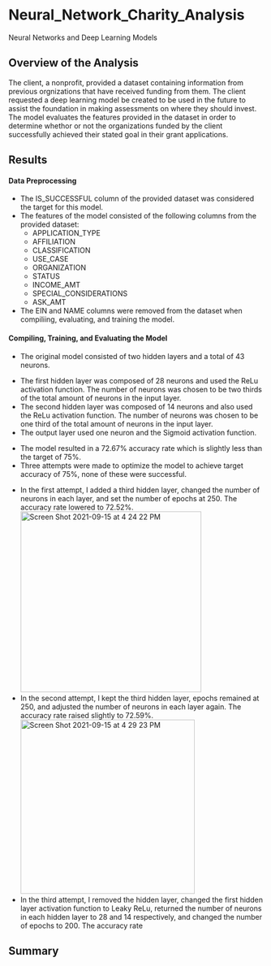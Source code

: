# Neural_Network_Charity_Analysis
Neural Networks and Deep Learning Models

## Overview of the Analysis

The client, a nonprofit, provided a dataset containing information from previous orgnizations that have received funding from them. The client requested a deep learning model be created to be used in the future to assist the foundation in making assessments on where they should invest. The model evaluates the features provided in the dataset in order to determine whethor or not the organizations funded by the client successfully achieved their stated goal in their grant applications.

## Results

#### Data Preprocessing
- The IS_SUCCESSFUL column of the provided dataset was considered the target for this model.
- The features of the model consisted of the following columns from the provided dataset:
  * APPLICATION_TYPE
  * AFFILIATION
  * CLASSIFICATION
  * USE_CASE
  * ORGANIZATION
  * STATUS
  * INCOME_AMT
  * SPECIAL_CONSIDERATIONS
  * ASK_AMT
- The EIN and NAME columns were removed from the dataset when compiliing, evaluating, and training the model.

#### Compiling, Training, and Evaluating the Model
- The original model consisted of two hidden layers and a total of 43 neurons.
 * The first hidden layer was composed of 28 neurons and used the ReLu activation function. The number of neurons was chosen to be two thirds of the total amount of neurons in the input layer.
 * The second hidden layer was composed of 14 neurons and also used the ReLu activation function. The number of neurons was chosen to be one third of the total amount of neurons in the input layer.
 * The output layer used one neuron and the Sigmoid activation function.
- The model resulted in a 72.67% accuracy rate which is slightly less than the target of 75%.
- Three attempts were made to optimize the model to achieve target accuracy of 75%, none of these were successful.
 * In the first attempt, I added a third hidden layer, changed the number of neurons in each layer, and set the number of epochs at 250. The accuracy rate lowered to 72.52%. <img width="356" alt="Screen Shot 2021-09-15 at 4 24 22 PM" src="https://user-images.githubusercontent.com/82982901/133504335-5a7a6ef7-538e-4305-a7dc-53e3dac8c814.png">
 * In the second attempt, I kept the third hidden layer, epochs remained at 250, and adjusted the number of neurons in each layer again. The accuracy rate raised slightly to 72.59%. <img width="343" alt="Screen Shot 2021-09-15 at 4 29 23 PM" src="https://user-images.githubusercontent.com/82982901/133505852-7979f47e-bb85-42bc-b75d-06b1cdef4c4b.png"> 
 * In the third attempt, I removed the hidden layer, changed the first hidden layer activation function to Leaky ReLu, returned the number of neurons in each hidden layer to 28 and 14 respectively, and changed the number of epochs to 200. The accuracy rate 

## Summary

